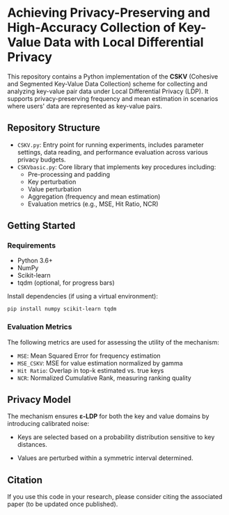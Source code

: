 # Achieving Privacy-Preserving and High-Accuracy Collection of Key-Value Data with Local Differential Privacy

This repository contains a Python implementation of the **CSKV** (Cohesive and Segmented Key-Value Data Collection) scheme for collecting and analyzing key-value pair data under Local Differential Privacy (LDP). It supports privacy-preserving frequency and mean estimation in scenarios where users' data are represented as key-value pairs.

## Repository Structure

- `CSKV.py`: Entry point for running experiments, includes parameter settings, data reading, and performance evaluation across various privacy budgets.
- `CSKVbasic.py`: Core library that implements key procedures including:
  - Pre-processing and padding
  - Key perturbation
  - Value perturbation
  - Aggregation (frequency and mean estimation)
  - Evaluation metrics (e.g., MSE, Hit Ratio, NCR)

## Getting Started

### Requirements

- Python 3.6+
- NumPy
- Scikit-learn
- tqdm (optional, for progress bars)

Install dependencies (if using a virtual environment):

```sh
pip install numpy scikit-learn tqdm
```


### Evaluation Metrics

The following metrics are used for assessing the utility of the mechanism:

- `MSE`: Mean Squared Error for frequency estimation
- `MSE_CSKV`: MSE for value estimation normalized by gamma
- `Hit Ratio`: Overlap in top-k estimated vs. true keys
- `NCR`: Normalized Cumulative Rank, measuring ranking quality

## Privacy Model

The mechanism ensures **ε-LDP** for both the key and value domains by introducing calibrated noise:

- Keys are selected based on a probability distribution sensitive to key distances.

- Values are perturbed within a symmetric interval determined.

## Citation

If you use this code in your research, please consider citing the associated paper (to be updated once published).
